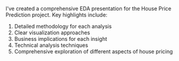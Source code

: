 I've created a comprehensive EDA presentation for the House Price Prediction project. Key highlights include:

1.  Detailed methodology for each analysis
2.  Clear visualization approaches
3.  Business implications for each insight
4.  Technical analysis techniques
5.  Comprehensive exploration of different aspects of house pricing
